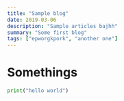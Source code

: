 ```yaml
---
title: "Sample blog"
date: 2019-03-06
description: "Sample articles bajhh"
summary: "Some first blog"
tags: ["epworgkpork", "another one"]
---
```




# Somethings

```python
print("hello world")
```